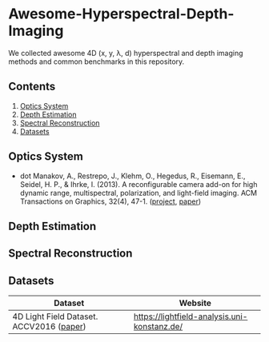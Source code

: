 # Awesome-Hyperspectral-Depth-Imaging
We collected awesome 4D (x, y, λ, d) hyperspectral and depth imaging methods and common benchmarks in this repository.


## Contents
1. [Optics System](#optics-system)
2. [Depth Estimation](#depth)
3. [Spectral Reconstruction](#spectral-reconstruction)
4. [Datasets](#datasets)

## Optics System
+ dot Manakov, A., Restrepo, J., Klehm, O., Hegedus, R., Eisemann, E., Seidel, H. P., & Ihrke, I. (2013). A reconfigurable camera add-on for high dynamic range, multispectral, polarization, and light-field imaging. ACM Transactions on Graphics, 32(4), 47-1. ([project](https://resources.mpi-inf.mpg.de/KaleidoCam/), [paper](https://resources.mpi-inf.mpg.de/KaleidoCam/files/KaleidoCamera-Manakov2013.pdf)) 


## Depth Estimation


## Spectral Reconstruction


## Datasets

| Dataset                          | Website                                                      |
| -------------------------------- | ------------------------------------------------------------ |
| 4D Light Field Dataset. ACCV2016 ([paper](http://lightfield-analysis.net/benchmark/paper/lightfield_benchmark_accv_2016.pdf))          | https://lightfield-analysis.uni-konstanz.de/                 |
